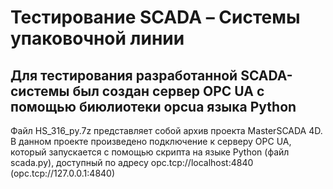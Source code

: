 # Тестирование SCADA – Системы упаковочной линии
## Для тестирования разработанной SCADA-системы был создан сервер OPC UA с помощью биюлиотеки opcua языка Python
Файл HS_316_py.7z представляет собой архив проекта MasterSCADA 4D. В данном проекте произведено подключение к серверу OPC UA, который запускается с помощью скрипта на языке Python (файл scada.py), доступный по адресу opc.tcp://localhost:4840 (opc.tcp://127.0.0.1:4840)
